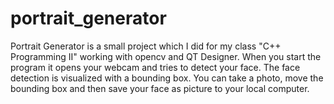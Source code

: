 # portrait_generator

Portrait Generator is a small project which I did for my class "C++ Programming II" working with opencv and QT Designer. 
When you start the program it opens your webcam and tries to detect your face. The face detection is visualized with a bounding box. You can take a photo, move the bounding box and then save your face as picture to your local computer. 
